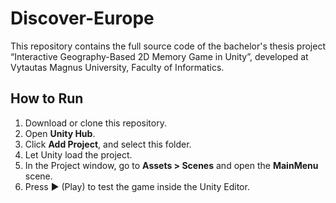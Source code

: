 # Discover-Europe
This repository contains the full source code of the bachelor's thesis project “Interactive Geography-Based 2D Memory Game in Unity”, developed at Vytautas Magnus University, Faculty of Informatics.

## How to Run
1. Download or clone this repository.
2. Open **Unity Hub**.
3. Click **Add Project**, and select this folder.
4. Let Unity load the project.
5. In the Project window, go to **Assets > Scenes** and open the **MainMenu** scene.
6. Press ▶️ (Play) to test the game inside the Unity Editor.
